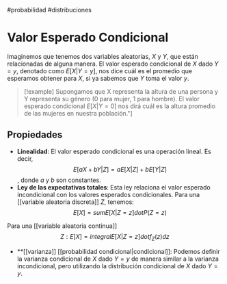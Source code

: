 #probabilidad #distribuciones
# Valor Esperado Condicional

Imaginemos que tenemos dos variables aleatorias, $X$ y $Y$, que están relacionadas de alguna manera. El valor esperado condicional de $X$ dado $Y=y$, denotado como $E[X|Y=y]$, nos dice cuál es el promedio que esperamos obtener para $X$, si ya sabemos que $Y$ toma el valor $y$.

>[!example] 
>Supongamos que X representa la altura de una persona y Y representa su género (0 para mujer, 1 para hombre). El valor esperado condicional $E[X|Y=0]$ nos dirá cuál es la altura promedio de las mujeres en nuestra población."]

## Propiedades

- **Linealidad**: El valor esperado condicional es una operación lineal. Es decir, $$E[a X+ b Y | Z ] = a E[X|Z] + b E[Y|Z]$$ , donde $a$ y $b$ son constantes.
- **Ley de las expectativas totales**: Esta ley relaciona el valor esperado incondicional con los valores esperados condicionales. Para una [[variable aleatoria discreta]] $Z$, tenemos: $$E[X] = sum E[X|Z=z] dot P(Z=z)$$ 

Para una [[variable aleatoria continua]] $$Z: E[X] = integral E[X|Z=z] dot f_Z(z) d z$$
- **[[varianza]] [[probabilidad condicional|condicional]]: Podemos definir la varianza condicional de $X$ dado $Y=y$ de manera similar a la varianza incondicional, pero utilizando la distribución condicional de $X$ dado $Y=y$.
